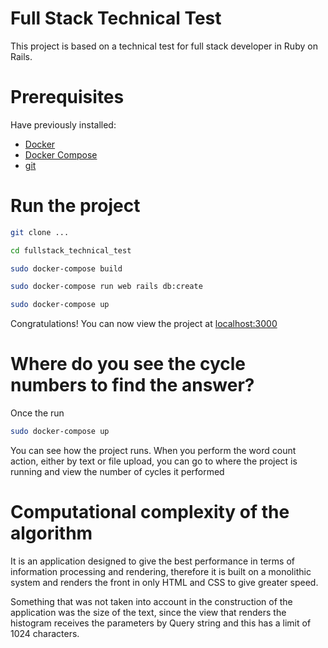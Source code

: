 # Full Stack Technical Test

This project is based on a technical test for full stack developer in Ruby on Rails.

# Prerequisites

Have previously installed:
- [Docker](https://docs.docker.com/engine/install/)
- [Docker Compose](https://docs.docker.com/compose/install/)
- [git](https://git-scm.com/book/en/v2/Getting-Started-Installing-Git)

# Run the project

```bash
git clone ...
```
```bash
cd fullstack_technical_test
```
```bash
sudo docker-compose build
```
```bash
sudo docker-compose run web rails db:create
```
```bash
sudo docker-compose up
```
Congratulations! You can now view the project at [localhost:3000](http://localhost:3000/)

# Where do you see the cycle numbers to find the answer?

Once the run
```bash
sudo docker-compose up
```
You can see how the project runs. When you perform the word count action, either by text or file upload, you can go to where the project is running and view the number of cycles it performed

# Computational complexity of the algorithm

It is an application designed to give the best performance in terms of information processing and rendering, therefore it is built on a monolithic system and renders the front in only HTML and CSS to give greater speed.

Something that was not taken into account in the construction of the application was the size of the text, since the view that renders the histogram receives the parameters by Query string and this has a limit of 1024 characters.
